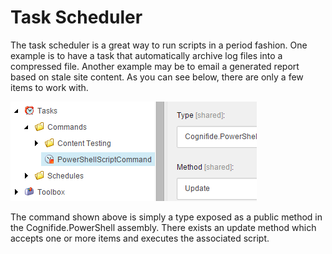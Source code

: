 # Task Scheduler

The task scheduler is a great way to run scripts in a period fashion. One example is to have a task that automatically archive log files into a compressed file. Another example may be to email a generated report based on stale site content. As you can see below, there are only a few items to work with.

![PowerShell Script Command](TaskScheduler.png)

The command shown above is simply a type exposed as a public method in the Cognifide.PowerShell assembly. There exists an update method which accepts one or more items and executes the associated script.